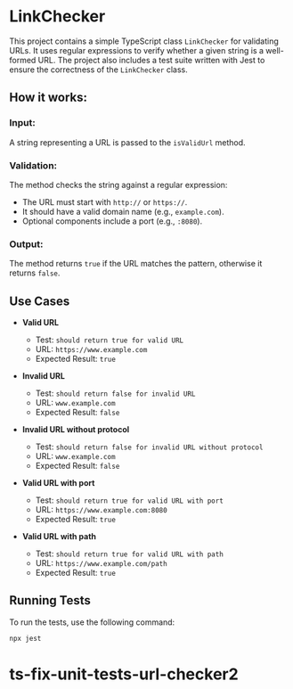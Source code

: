 # LinkChecker

This project contains a simple TypeScript class `LinkChecker` for validating URLs.
It uses regular expressions to verify whether a given string is a well-formed URL.
The project also includes a test suite written with Jest to ensure the correctness of the `LinkChecker` class.

## How it works:

### Input:

A string representing a URL is passed to the `isValidUrl` method.

### Validation:

The method checks the string against a regular expression:

- The URL must start with `http://` or `https://`.
- It should have a valid domain name (e.g., `example.com`).
- Optional components include a port (e.g., `:8080`).

### Output:

The method returns `true` if the URL matches the pattern, otherwise it returns `false`.

## Use Cases

- **Valid URL**

  - Test: `should return true for valid URL`
  - URL: `https://www.example.com`
  - Expected Result: `true`

- **Invalid URL**

  - Test: `should return false for invalid URL`
  - URL: `www.example.com`
  - Expected Result: `false`

- **Invalid URL without protocol**

  - Test: `should return false for invalid URL without protocol`
  - URL: `www.example.com`
  - Expected Result: `false`

- **Valid URL with port**

  - Test: `should return true for valid URL with port`
  - URL: `https://www.example.com:8080`
  - Expected Result: `true`

- **Valid URL with path**
  - Test: `should return true for valid URL with path`
  - URL: `https://www.example.com/path`
  - Expected Result: `true`

## Running Tests

To run the tests, use the following command:

```sh
npx jest
```
# ts-fix-unit-tests-url-checker2
